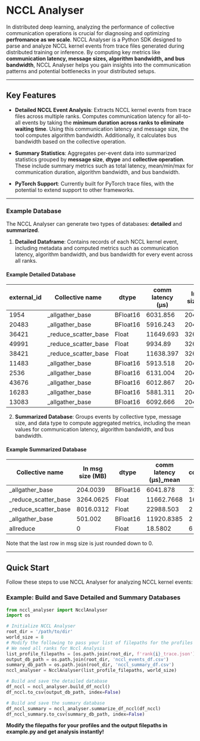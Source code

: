 # NCCL Analyser

In distributed deep learning, analyzing the performance of collective communication operations is crucial for diagnosing and optimizing **perfromance as we scale**. NCCL Analyser is a Python SDK designed to parse and analyze NCCL kernel events from trace files generated during distributed training or inference. By computing key metrics like **communication latency, message sizes, algorithm bandwidth, and bus bandwidth**, NCCL Analyser helps you gain insights into the communication patterns and potential bottlenecks in your distributed setups.

---

## Key Features

- **Detailed NCCL Event Analysis**: Extracts NCCL kernel events from trace files across multiple ranks. Computes communication latency for all-to-all events by taking the **minimum duration across ranks to eliminate waiting time**. Using this communication latency and message size, the tool computes algorithm bandwidth. Additionally, it calculates bus bandwidth based on the collective operation.

- **Summary Statistics**: Aggregates per-event data into summarized statistics grouped by **message size**, **dtype** and **collective operation**. These include summary metrics such as total latency, mean/min/max for communication duration, algorithm bandwidth, and bus bandwidth. 


- **PyTorch Support**: Currently built for PyTorch trace files, with the potential to extend support to other frameworks.

---

### Example Database

The NCCL Analyser can generate two types of databases: **detailed** and **summarized**.

1. **Detailed Dataframe**: Contains records of each NCCL kernel event, including metadata and computed metrics such as communication latency, algorithm bandwidth, and bus bandwidth for every event across all ranks.

#### Example Detailed Database

| external_id | Collective name      | dtype    | comm latency (µs) | In msg size (MB) | algo bw (GB/s) | bus bw (GB/s) |
|-------------|----------------------|----------|-------------------|------------------|----------------|---------------|
| 1954        | _allgather_base       | BFloat16 | 6031.856          | 204.0039         | 33.0284        | 28.8999       |
| 20483       | _allgather_base       | BFloat16 | 5916.243          | 204.0039         | 33.6738        | 29.4646       |
| 36421       | _reduce_scatter_base  | Float    | 11649.693         | 3264.0625        | 273.6176       | 239.4154      |
| 49991       | _reduce_scatter_base  | Float    | 9934.89           | 3264.0625        | 320.8451       | 280.7395      |
| 38421       | _reduce_scatter_base  | Float    | 11638.397         | 3264.0625        | 273.8832       | 239.6478      |
| 11483       | _allgather_base       | BFloat16 | 5913.518          | 204.0039         | 33.6893        | 29.4782       |
| 2536        | _allgather_base       | BFloat16 | 6131.004          | 204.0039         | 32.4943        | 28.4325       |
| 43676       | _allgather_base       | BFloat16 | 6012.867          | 204.0039         | 33.1327        | 28.9911       |
| 16283       | _allgather_base       | BFloat16 | 5881.311          | 204.0039         | 33.8738        | 29.6396       |
| 13083       | _allgather_base       | BFloat16 | 6092.666          | 204.0039         | 32.6988        | 28.6114       |


2. **Summarized Database**: Groups events by collective type, message size, and data type to compute aggregated metrics, including the mean values for communication latency, algorithm bandwidth, and bus bandwidth.

#### Example Summarized Database

| Collective name      | In msg size (MB) | dtype    | comm latency (µs)_mean | count | Total latency (ms) | algo bw (GB/s)_mean | bus bw (GB/s)_mean |
|----------------------|------------------|----------|------------------------|-------|---------------------|---------------------|---------------------|
| _allgather_base      | 204.0039         | BFloat16 | 6041.878               | 318   | 1921.3172           | 33.0018             | 28.8766             |
| _reduce_scatter_base | 3264.0625        | Float    | 11662.7668             | 160   | 1866.0427           | 273.4303            | 239.2515            |
| _reduce_scatter_base | 8016.0312        | Float    | 22988.503              | 2     | 45.977              | 340.5255            | 297.9598            |
| _allgather_base      | 501.002          | BFloat16 | 11920.8385             | 2     | 23.8417             | 41.0427             | 35.9124             |
| allreduce            | 0                | Float    | 18.5802                | 6     | 0.1115              | 0.0002              | 0.0004              |

Note that the last row in msg size is just rounded down to 0. 


--- 

## Quick Start

Follow these steps to use NCCL Analyser for analyzing NCCL kernel events:

### Example: Build and Save Detailed and Summary Databases

```python
from nccl_analyser import NcclAnalyser
import os

# Initialize NCCL Analyser
root_dir = '/path/to/dir'
world_size = 8
# Modify the following to pass your list of filepaths for the profiles
# We need all ranks for Nccl Analysis
list_profile_filepaths = [os.path.join(root_dir, f'rank{i}_trace.json') for i in range(world_size)]
output_db_path = os.path.join(root_dir, 'nccl_events_df.csv')
summary_db_path = os.path.join(root_dir, 'nccl_summary_df.csv')
nccl_analyser = NcclAnalyser(list_profile_filepaths, world_size)

# Build and save the detailed database
df_nccl = nccl_analyser.build_df_nccl()
df_nccl.to_csv(output_db_path, index=False)

# Build and save the summary database
df_nccl_summary = nccl_analyser.summarize_df_nccl(df_nccl)
df_nccl_summary.to_csv(summary_db_path, index=False)
```
**Modify the filepaths for your profiles and the output filepaths in example.py and get analysis instantly!**
